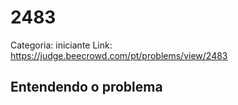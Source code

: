# 2483

Categoria: iniciante
Link: https://judge.beecrowd.com/pt/problems/view/2483
## Entendendo o problema

